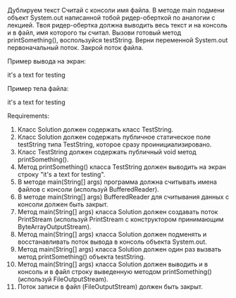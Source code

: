 Дублируем текст
Считай с консоли имя файла.
В методе main подмени объект System.out написанной тобой ридер-оберткой по аналогии с лекцией.
Твоя ридер-обертка должна выводить весь текст и на консоль и в файл, имя которого ты считал.
Вызови готовый метод printSomething(), воспользуйся testString.
Верни переменной System.out первоначальный поток.
Закрой поток файла.

Пример вывода на экран:

it's a text for testing

Пример тела файла:

it's a text for testing


Requirements:
1. Класс Solution должен содержать класс TestString.
2. Класс Solution должен содержать публичное статическое поле testString типа TestString, которое сразу проинициализировано.
3. Класс TestString должен содержать публичный void метод printSomething().
4. Метод printSomething() класса TestString должен выводить на экран строку "it's a text for testing".
5. В методе main(String[] args) программа должна считывать имена файлов с консоли (используй BufferedReader).
6. В методе main(String[] args) BufferedReader для считывания данных с консоли должен быть закрыт.
7. Метод main(String[] args) класса Solution должен создавать поток PrintStream (используй PrintStream c конструктором принимающим ByteArrayOutputStream).
8. Метод main(String[] args) класса Solution должен подменять и восстанавливать поток вывода в консоль объекта System.out.
9. Метод main(String[] args) класса Solution должен один раз вызвать метод printSomething() объекта testString.
10. Метод main(String[] args) класса Solution должен выводить и в консоль и в файл строку выведенную методом printSomething() (используй FileOutputStream).
11. Поток записи в файл (FileOutputStream) должен быть закрыт.
